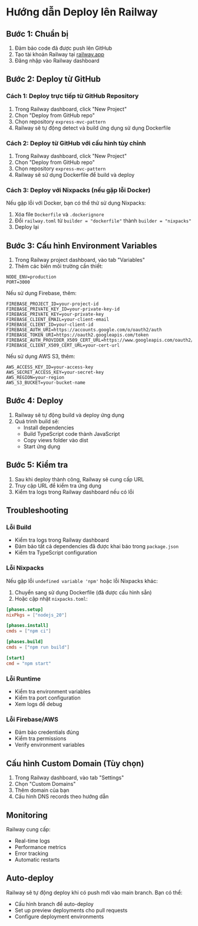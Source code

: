 # Hướng dẫn Deploy lên Railway

## Bước 1: Chuẩn bị

1. Đảm bảo code đã được push lên GitHub
2. Tạo tài khoản Railway tại [railway.app](https://railway.app)
3. Đăng nhập vào Railway dashboard

## Bước 2: Deploy từ GitHub

### Cách 1: Deploy trực tiếp từ GitHub Repository

1. Trong Railway dashboard, click "New Project"
2. Chọn "Deploy from GitHub repo"
3. Chọn repository `express-mvc-pattern`
4. Railway sẽ tự động detect và build ứng dụng sử dụng Dockerfile

### Cách 2: Deploy từ GitHub với cấu hình tùy chỉnh

1. Trong Railway dashboard, click "New Project"
2. Chọn "Deploy from GitHub repo"
3. Chọn repository `express-mvc-pattern`
4. Railway sẽ sử dụng Dockerfile để build và deploy

### Cách 3: Deploy với Nixpacks (nếu gặp lỗi Docker)

Nếu gặp lỗi với Docker, bạn có thể thử sử dụng Nixpacks:
1. Xóa file `Dockerfile` và `.dockerignore`
2. Đổi `railway.toml` từ `builder = "dockerfile"` thành `builder = "nixpacks"`
3. Deploy lại

## Bước 3: Cấu hình Environment Variables

1. Trong Railway project dashboard, vào tab "Variables"
2. Thêm các biến môi trường cần thiết:

```env
NODE_ENV=production
PORT=3000
```

Nếu sử dụng Firebase, thêm:
```env
FIREBASE_PROJECT_ID=your-project-id
FIREBASE_PRIVATE_KEY_ID=your-private-key-id
FIREBASE_PRIVATE_KEY=your-private-key
FIREBASE_CLIENT_EMAIL=your-client-email
FIREBASE_CLIENT_ID=your-client-id
FIREBASE_AUTH_URI=https://accounts.google.com/o/oauth2/auth
FIREBASE_TOKEN_URI=https://oauth2.googleapis.com/token
FIREBASE_AUTH_PROVIDER_X509_CERT_URL=https://www.googleapis.com/oauth2/v1/certs
FIREBASE_CLIENT_X509_CERT_URL=your-cert-url
```

Nếu sử dụng AWS S3, thêm:
```env
AWS_ACCESS_KEY_ID=your-access-key
AWS_SECRET_ACCESS_KEY=your-secret-key
AWS_REGION=your-region
AWS_S3_BUCKET=your-bucket-name
```

## Bước 4: Deploy

1. Railway sẽ tự động build và deploy ứng dụng
2. Quá trình build sẽ:
   - Install dependencies
   - Build TypeScript code thành JavaScript
   - Copy views folder vào dist
   - Start ứng dụng

## Bước 5: Kiểm tra

1. Sau khi deploy thành công, Railway sẽ cung cấp URL
2. Truy cập URL để kiểm tra ứng dụng
3. Kiểm tra logs trong Railway dashboard nếu có lỗi

## Troubleshooting

### Lỗi Build
- Kiểm tra logs trong Railway dashboard
- Đảm bảo tất cả dependencies đã được khai báo trong `package.json`
- Kiểm tra TypeScript configuration

### Lỗi Nixpacks
Nếu gặp lỗi `undefined variable 'npm'` hoặc lỗi Nixpacks khác:
1. Chuyển sang sử dụng Dockerfile (đã được cấu hình sẵn)
2. Hoặc cập nhật `nixpacks.toml`:
```toml
[phases.setup]
nixPkgs = ["nodejs_20"]

[phases.install]
cmds = ["npm ci"]

[phases.build]
cmds = ["npm run build"]

[start]
cmd = "npm start"
```

### Lỗi Runtime
- Kiểm tra environment variables
- Kiểm tra port configuration
- Xem logs để debug

### Lỗi Firebase/AWS
- Đảm bảo credentials đúng
- Kiểm tra permissions
- Verify environment variables

## Cấu hình Custom Domain (Tùy chọn)

1. Trong Railway dashboard, vào tab "Settings"
2. Chọn "Custom Domains"
3. Thêm domain của bạn
4. Cấu hình DNS records theo hướng dẫn

## Monitoring

Railway cung cấp:
- Real-time logs
- Performance metrics
- Error tracking
- Automatic restarts

## Auto-deploy

Railway sẽ tự động deploy khi có push mới vào main branch. Bạn có thể:
- Cấu hình branch để auto-deploy
- Set up preview deployments cho pull requests
- Configure deployment environments 